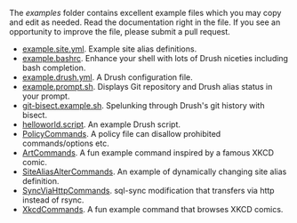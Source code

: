 The _examples_ folder contains excellent example files which you may copy and edit as needed. Read the documentation right in the file. If you see an opportunity to improve the file, please submit a pull request.

* [example.site.yml](https://raw.githubusercontent.com/drush-ops/drush/master/examples/example.site.yml). Example site alias definitions.
* [example.bashrc](https://raw.githubusercontent.com/drush-ops/drush/master/examples/example.bashrc). Enhance your shell with lots of Drush niceties including bash completion.
* [example.drush.yml](https://raw.githubusercontent.com/drush-ops/drush/master/examples/example.drush.yml). A Drush configuration file. 
* [example.prompt.sh](https://raw.githubusercontent.com/drush-ops/drush/master/examples/example.prompt.sh). Displays Git repository and Drush alias status in your prompt.
* [git-bisect.example.sh](https://raw.githubusercontent.com/drush-ops/drush/master/examples/git-bisect.example.sh). Spelunking through Drush's git history with bisect.
* [helloworld.script](https://raw.githubusercontent.com/drush-ops/drush/master/examples/helloworld.script). An example Drush script. 
* [PolicyCommands](https://raw.githubusercontent.com/drush-ops/drush/master/examples/Commands/PolicyCommands.php). A policy file can disallow prohibited commands/options etc.
* [ArtCommands](https://raw.githubusercontent.com/drush-ops/drush/master/lib/Drush/examples/Commands/ArtCommands.php). A fun example command inspired by a famous XKCD comic.
* [SiteAliasAlterCommands](https://raw.githubusercontent.com/drush-ops/drush/master/examples/Commands/SiteAliasAlterCommands.php). An example of dynamically changing site alias definition.
* [SyncViaHttpCommands](https://raw.githubusercontent.com/drush-ops/drush/master/examples/Commands/SyncViaHttpCommands.php). sql-sync modification that transfers via http instead of rsync. 
* [XkcdCommands](https://raw.githubusercontent.com/drush-ops/drush/master/examples/Commands/XkcdCommands.php). A fun example command that browses XKCD comics.  
